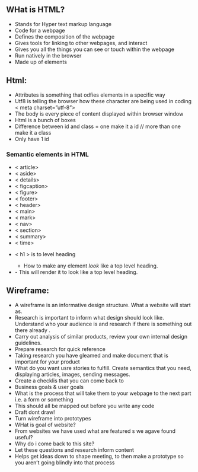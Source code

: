 ## WHat is HTML?

- Stands for Hyper text markup language
- Code for a webpage
- Defines the composition of the webpage
- Gives tools for linking to other webpages, and interact
- Gives you all the things you can see or touch within the webpage
- Run natively in the browser
- Made up of elements

## Html:

- Attributes is something that odfies elements in a specific way
- Utf8 is telling the browser how these character are being used in coding 
< meta charset=”utf-8”>
- The body is every piece of content displayed within browser window
- Html is a bunch of boxes
- Difference between id and class = one make it a id // more than one make it a class
- Only have 1 id

### Semantic elements in HTML

- < article>
- < aside>
- < details>
- < figcaption>
- < figure>
- < footer>
- < header>
- < main>
- < mark>
- < nav>
- < section>
- < summary>
- < time>

* < h1 > is to level heading

  - How to make any element *look* like a top level heading.
* <span style= "font-size:> 32px; margin: 21px 0;">
    - This will render it to look like a top level heading.


## Wireframe:

- A wireframe is an informative design structure. What a website will start as. 
- Research is important to inform what design should look like. Understand who your audience is and research if there is something out there already . 
- Carry out analysis of similar products, review your own internal design guidelines. 
- Prepare research for quick reference
- Taking research you have gleamed and make document that is important for your product 
- What do you want usre stories to fulfill. Create semantics that you need, displaying articles, images, sending messages. 
- Create a checklis that you can come back to 
- Business goals & user goals
- What is the process that will take them to your webpage to the next part i.e. a form or something 
- This should all be mapped out before you write any code
- Draft dont draw!
- Turn wireframe into prototypes
- WHat is goal of website?
- From websites we have used what are featured s we agave found useful?
- Why do i come back to this site?
- Let these questions and research inform content
- Helps get ideas down to shape meeting, to then make a prototype so you aren’t going blindly into that process


